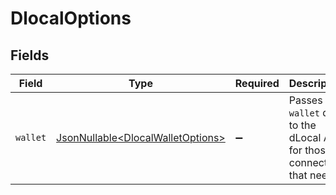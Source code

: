 # DlocalOptions


## Fields

| Field                                                                                | Type                                                                                 | Required                                                                             | Description                                                                          |
| ------------------------------------------------------------------------------------ | ------------------------------------------------------------------------------------ | ------------------------------------------------------------------------------------ | ------------------------------------------------------------------------------------ |
| `wallet`                                                                             | [JsonNullable\<DlocalWalletOptions>](../../models/components/DlocalWalletOptions.md) | :heavy_minus_sign:                                                                   | Passes `wallet` data to the dLocal API for those connectors that need it.            |